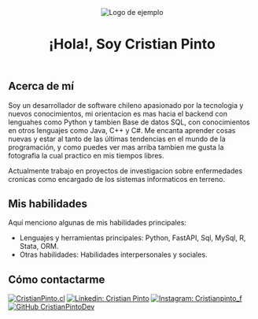 
<header>
    <div class="banner-container">
        <div class="banner-logo">
            <img src="https://github.com/CristianPintoDev/CristianPintoDev/blob/main/img/IMG_9395-Pano.jpg?raw=true" alt="Logo de ejemplo">
        </div>
        <div class="title">
            <h1>¡Hola!, Soy Cristian Pinto</h1>
        </div>
    </div>
</header>




## Acerca de mí

Soy un desarrollador de software chileno apasionado por la tecnologia y nuevos conocimientos, mi orientacion es mas hacia el backend con lenguahes como Python y tambien Base de datos SQL, con conocimientos en otros lenguajes como Java, C++ y C#. Me encanta aprender cosas nuevas y estar al tanto de las últimas tendencias en el mundo de la programación, y como puedes ver mas arriba tambien me gusta la fotografia la cual practico en mis tiempos libres.

Actualmente trabajo en proyectos de investigacion sobre enfermedades cronicas como encargado de los sistemas informaticos en terreno.


## Mis habilidades

Aquí menciono algunas de mis habilidades principales:

- Lenguajes y herramientas principales: Python, FastAPI, Sql, MySql, R, Stata, ORM.
- Otras habilidades: Habilidades interpersonales y sociales.

## Cómo contactarme


[![CristianPinto.cl](https://img.shields.io/badge/-CristianPinto.cl-blue?style=flat-square&link=https://cristianpintodev.github.io/Encriptado-de-Texto/)](https://cristianpinto.cl)
[![Linkedin: Cristian Pinto](https://img.shields.io/badge/-Linkedin-blue?style=flat-square&logo=Linkedin&logoColor=white&link=https://www.linkedin.com/in/cristian-pinto/)](https://www.linkedin.com/in/cristian-pinto/)
[![Instagram: Cristianpinto_f](https://img.shields.io/twitter/url?color=%233f729b&label=Cristianpinto_f&logo=Instagram&logoColor=https%3A%2F%2Fgiphy.com%2Fstickers%2Finstagram-social-media-insta-QWpK88H1g9PtmtQly1&style=social&url=https%3A%2F%2Fwww.instagram.com%2Fcristianpinto_f%2F)](https://www.instagram.com/cristianpinto_f/)
[![GitHub CristianPintoDev](https://img.shields.io/github/followers/CristianPintoDev?label=follow&style=social)](https://github.com/CristianPintoDev)
